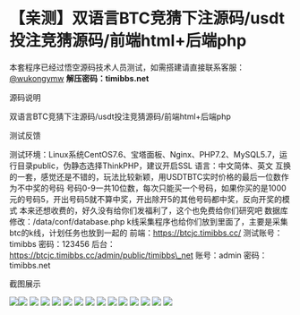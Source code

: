 # 【亲测】双语言BTC竞猜下注源码/usdt投注竞猜源码/前端html+后端php

本套程序已经过悟空源码技术人员测试，如需搭建请直接联系客服：[@wukongymw](http://t.me/wukongymw)
**解压密码：timibbs.net**

源码说明

双语言BTC竞猜下注源码/usdt投注竞猜源码/前端html+后端php

测试反馈

测试环境：Linux系统CentOS7.6、宝塔面板、Nginx、PHP7.2、MySQL5.7，运行目录public，伪静态选择ThinkPHP，建议开启SSL
语言：中文简体、英文
互换的一套，感觉还是不错的，玩法比较新颖，用USDTBTC实时价格的最后一位数作为不中奖的号码
号码0-9一共10位数，每次只能买一个号码，如果你买的是1000元的号码5，开出号码5就不算中奖，开出除开5的其他号码都中奖，反向开奖的模式
本来还想收费的，好久没有给你们发福利了，这个也免费给你们研究吧
数据库修改：/data/conf/database.php
k线采集程序也给你们放到里面了，主要是采集btc的k线，计划任务也放到一起的
前端：https://btcjc.timibbs.cc/
测试账号：timibbs
密码：123456
后台：https://btcjc.timibbs.cc/admin/public/timibbs\_net
账号：admin
密码：timibbs.net

截图展示

[![](https://wukongymw.com/wp-content/uploads/2024/09/40ca2c005e592d8.png)](https://wukongymw.com/wp-content/uploads/2024/09/40ca2c005e592d8.png)[![](https://wukongymw.com/wp-content/uploads/2024/09/3a878091660d91f.png)](https://wukongymw.com/wp-content/uploads/2024/09/3a878091660d91f.png)
[![](https://wukongymw.com/wp-content/uploads/2024/09/6b32bfe0e8e244c.png)](https://wukongymw.com/wp-content/uploads/2024/09/6b32bfe0e8e244c.png)
[![](https://wukongymw.com/wp-content/uploads/2024/09/6a2cb25319986b3.png)](https://wukongymw.com/wp-content/uploads/2024/09/6a2cb25319986b3.png)
[![](https://wukongymw.com/wp-content/uploads/2024/09/f2b07b261220a96.png)](https://wukongymw.com/wp-content/uploads/2024/09/f2b07b261220a96.png)
[![](https://wukongymw.com/wp-content/uploads/2024/09/9c5fb837c3e0ba9.png)](https://wukongymw.com/wp-content/uploads/2024/09/9c5fb837c3e0ba9.png)
[![](https://wukongymw.com/wp-content/uploads/2024/09/c46c702468a8726.png)](https://wukongymw.com/wp-content/uploads/2024/09/c46c702468a8726.png)
[![](https://wukongymw.com/wp-content/uploads/2024/09/ddc276b29aad610.png)](https://wukongymw.com/wp-content/uploads/2024/09/ddc276b29aad610.png)
[![](https://wukongymw.com/wp-content/uploads/2024/09/998e4f46b2a02a4.png)](https://wukongymw.com/wp-content/uploads/2024/09/998e4f46b2a02a4.png)
[![](https://wukongymw.com/wp-content/uploads/2024/09/c6eb1ce737421e7.png)](https://wukongymw.com/wp-content/uploads/2024/09/c6eb1ce737421e7.png)
[![](https://wukongymw.com/wp-content/uploads/2024/09/3a41e95c4332887.png)](https://wukongymw.com/wp-content/uploads/2024/09/3a41e95c4332887.png)
[![](https://wukongymw.com/wp-content/uploads/2024/09/273b5551f52554c.png)](https://wukongymw.com/wp-content/uploads/2024/09/273b5551f52554c.png)
[![](https://wukongymw.com/wp-content/uploads/2024/09/ab1ca084246b216.png)](https://wukongymw.com/wp-content/uploads/2024/09/ab1ca084246b216.png)
[![](https://wukongymw.com/wp-content/uploads/2024/09/469529b8bed79a5.png)](https://wukongymw.com/wp-content/uploads/2024/09/469529b8bed79a5.png)
[![](https://wukongymw.com/wp-content/uploads/2024/09/01d7afd5c5b7d74.png)](https://wukongymw.com/wp-content/uploads/2024/09/01d7afd5c5b7d74.png)